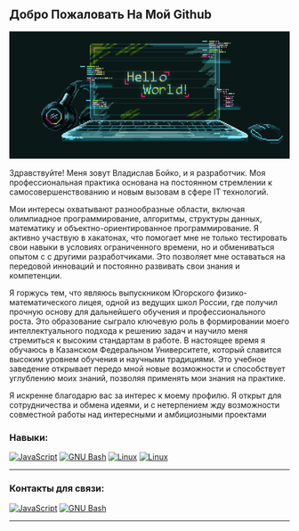 ## Добро Пожаловать На Мой Github 

<p align="center">
 <img width="1000" src="Mylaptop.gif" alt="snake"/>
</p>

Здравствуйте! Меня зовут Владислав Бойко, и я разработчик. Моя профессиональная практика основана на постоянном стремлении к самосовершенствованию и новым вызовам в сфере IT технологий.

Мои интересы охватывают разнообразные области, включая олимпиадное программирование, алгоритмы, структуры данных, математику и объектно-ориентированное программирование. Я активно участвую в хакатонах, что помогает мне не только тестировать свои навыки в условиях ограниченного времени, но и обмениваться опытом с с другими разработчиками. Это позволяет мне оставаться на передовой инноваций и постоянно развивать свои знания и компетенции.

Я горжусь тем, что являюсь выпускником Югорского физико-математического лицея, одной из ведущих школ России, где получил прочную основу для дальнейшего обучения и профессионального роста. Это образование сыграло ключевую роль в формировании моего интеллектуального подхода к решению задач и научило меня стремиться к высоким стандартам в работе. В настоящее время я обучаюсь в Казанском Федеральном Университете, который славится высоким уровнем обучения и научными традициями. Это учебное заведение открывает передо мной новые возможности и способствует углублению моих знаний, позволяя применять мои знания на практике. 

Я искренне благодарю вас за интерес к моему профилю. Я открыт для сотрудничества и обмена идеями, и с нетерпением жду возможности совместной работы над интересными и амбициозными проектами



### Навыки:

<p align="left">
 <a href="https://www.python.org/" target="_blank" rel="noreferrer"><img src="https://logos-download.com/wp-content/uploads/2016/10/Python_logo_icon.png" width="40" height="40" alt="JavaScript" /></a>
 <a href="https://learn.microsoft.com/en-us/cpp/cpp/cpp-language-reference?view=msvc-170" target="_blank" rel="noreferrer"><img src="https://ucare.timepad.ru/80891a7a-d79b-4b47-a2d0-ed4fedac9634/poster_event_1487637.jpg" width="40" height="40" alt="GNU Bash" /></a>
<a href="https://linuxmint.com/" target="_blank" rel="noreferrer"> <img src="https://www.freepnglogos.com/uploads/linux-png/penguin-linux-cartoon-png-icons-and-png-23.png" width="40" height="40" alt="Linux" /></a>
<a href="https://www.microsoft.com/en-us/windows?r=1" target="_blank" rel="noreferrer"> <img src="https://www.freepnglogos.com/uploads/windows-logo-png/windows-logo-microsoft-windows-logos-vector-eps-cdr-svg-25.png" width="40" height="40" alt="Linux" /></a>
</p>

--------------------

### Контакты для связи:

<p align="left">
<a href="https://t.me/VladisalvBoikoTelegram" target="_blank" rel="noreferrer"><img src="https://cdn-icons-png.flaticon.com/512/2111/2111646.png" width="40" height="40" alt="JavaScript" /></a>    <a href="https://vk.com/id524861432" target="_blank" rel="noreferrer"><img src="https://cdn-icons-png.flaticon.com/512/145/145813.png" width="40" height="40" alt="GNU Bash" /></a>
</p>
  
--------------------
<!--
**Vladislav-Boiko-2005/Vladislav-Boiko-2005** is a ✨ _special_ ✨ repository because its `README.md` (this file) appears on your GitHub profile.

